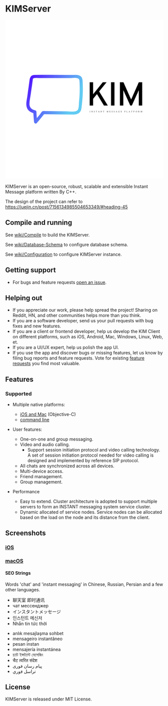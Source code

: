 # KIMServer
<img src="docs/logo.svg">

KIMServer is an open-source, robust, scalable and extensible Instant Message platform written By C++.

The design of the project can refer to https://juejin.cn/post/7156134985504653349/#heading-45

## Compile and running

See [wiki/Compile](https://github.com/taroyuyu/KIMServer/wiki/Compile) to build the KIMServer.

See [wiki/Database-Schema](https://github.com/taroyuyu/KIMServer/wiki/Database-Schema) to configure database schema.

See [wiki/Configuration](https://github.com/taroyuyu/KIMServer/wiki/Configuration) to configure KIMServer instance.

## Getting support

* For bugs and feature requests [open an issue](https://github.com/taroyuyu/KIMServer/issues/new/choose).

## Helping out

* If you appreciate our work, please help spread the project! Sharing on Reddit, HN, and other communities helps more than you think.
* If you are a software developer, send us your pull requests with bug fixes and new features.
* If you are a client or frontend developer, help us develop the KIM Client on different platforms, such as iOS, Android, Mac, Windows, Linux, Web, et.
* If you are a UI/UX expert, help us polish the app UI.
* If you use the app and discover bugs or missing features, let us know by filing bug reports and feature requests. Vote for existing [feature requests](https://github.com/taroyuyu/KIMServer/issues?q=is%3Aissue+is%3Aopen+sort%3Areactions-%2B1-desc+label%3A%22feature+request%22) you find most valuable.

## Features

### Supported

- Multiple native platforms:
  - [iOS and Mac](https://github.com/taroyuyu/kim-iOS) (Objective-C)
  - [command line](source/Client)
- User features:
  - One-on-one and group messaging. 
  - Video and audio calling.
    - Support session initiation protocol and video calling technology. A set of session initiation protocol  needed for video calling is designed and implemented by reference SIP protocol.
  - All chats are synchronized across all devices.
  - Multi-device access.
  - Friend management.
  - Group management.

- Performance
  - Easy to extend. Cluster architecture is adopted to support multiple servers to form an INSTANT messaging system service cluster.
  - Dynamic allocated of service nodes. Service nodes can be allocated based on the load on the node and its distance from the client.

## Screenshots

### [iOS](https://github.com/taroyuyu/kim-iOS)

### [macOS](https://github.com/taroyuyu/kim-iOS)

#### SEO Strings

Words 'chat' and 'instant messaging' in Chinese, Russian, Persian and a few other languages.

- 聊天室 即时通讯
- чат мессенджер
- インスタントメッセージ
- 인스턴트 메신저
- Nhắn tin tức thời
* anlık mesajlaşma sohbet
* mensageiro instantâneo
* pesan instan
* mensajería instantánea
* চ্যাট ইন্সট্যান্ট মেসেজিং
* चैट त्वरित संदेश
* پیام رسان فوری
* تراسل فوري

## License

KIMServer is released under MIT License.
